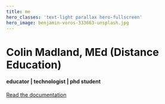 ```yaml
---
title: me
hero_classes: 'text-light parallax hero-fullscreen'
hero_image: benjamin-voros-333663-unsplash.jpg
---
```


# Colin Madland, MEd (Distance Education)
#### educator | technologist | phd student
[Read the documentation](https://learn.getgrav.org?classes=btn,btn-primary,btn-lg&target=_blank)
